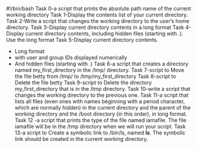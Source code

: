 #!/bin/bash
Task 0-a script that prints the absolute path name of the current working directory
Task 1-Display the contents list of your current directory.
Task 2-Write a script that changes the working directory to the user’s home directory.
Task 3-Display current directory contents in a long format
Task 4-Display current directory contents, including hidden files (starting with .). Use the long format
Task 5-Display current directory contents.
- Long format
- with user and group IDs displayed numerically
- And hidden files (starting with .)
Task 6-a script that creates a directory named my_first_directory in the /tmp/ directory.
Task 7-script to Move the file betty from /tmp/ to /tmp/my_first_directory
Task 8-script to Delete the file betty
Task 9-script to Delete the directory my_first_directory that is in the /tmp directory.
Task 10-write a script that changes the working directory to the previous one.
Task 11-a script that lists all files (even ones with names beginning with a period character, which are normally hidden) in the current directory and the parent of the working directory and the /boot directory (in this order), in long format.
Task 12 -a script that prints the type of the file named iamafile. The file iamafile will be in the /tmp directory when we will run your script.
Task 13-a script to Create a symbolic link to /bin/ls, named __ls__. The symbolic link should be created in the current working directory.
